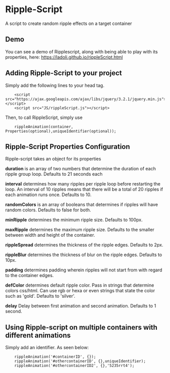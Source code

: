 # Ripple-Script
A script to create random ripple effects on a target container


## Demo

You can see a demo of Ripplescript, along with being able to play with its properties, here: https://ladoli.github.io/rippleScript.html

## Adding Ripple-Script to your project

Simply add the following lines to your head tag.

        <script src="https://ajax.googleapis.com/ajax/libs/jquery/3.2.1/jquery.min.js"></script>
        <script src="JS/rippleScript.js"></script>

Then, to call RippleScript, simply use 

        rippleAnimation(container, Properties(optional),uniqueIdentifier(optional));


## Ripple-Script Properties Configuration

Ripple-script takes an object for its properties

**duration** is an array of two numbers that determine the duration of each ripple group loop. Defaults to 21 seconds each

**interval** determines how many ripples per ripple loop before restarting the loop. An interval of 10 ripples means that there will be a total of 20 ripples if each animation runs once. Defaults to 10.

**randomColors** is an array of booleans that determines if ripples will have random colors. Defaults to false for both.

**minRipple** determines the minimum ripple size. Defaults to 100px.

**maxRipple** determines the maximum ripple size. Defaults to the smaller between width and height of the container.

**rippleSpread** determines the thickness of the ripple edges. Defaults to 2px.

**rippleBlur** determines the thickness of blur on the ripple edges. Defaults to 10px.

**padding** determines padding wherein ripples will not start from with regard to the container edges.

**defColor** determines default ripple color. Pass in strings that determine colors  css/html. Can use rgb or hexa or even strings that state the color such as 'gold'. Defaults to 'silver'.

**delay** Delay between first animation and second animation. Defaults to 1 second.

## Using Ripple-script on multiple containers with different animations

Simply add an identifier. As seen below:

        rippleAnimation('#containerID', {});
        rippleAnimation('#othercontainerID', {},uniqueIdentifier);
        rippleAnimation('#othercontainerID2', {},'5235rrt4');
